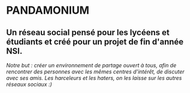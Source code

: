 # PANDAMONIUM
## Un réseau social pensé pour les lycéens et étudiants et créé pour un projet de fin d'année NSI.

*Notre but : créer un environnement de partage ouvert à tous, afin de rencontrer des personnes avec les mêmes centres d'intérêt, de discuter avec ses amis. Les harceleurs et les haters, on les laisse sur les autres réseaux sociaux :)*
